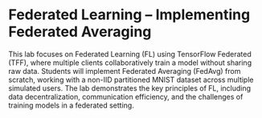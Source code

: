 # Federated Learning – Implementing Federated Averaging

This lab focuses on Federated Learning (FL) using TensorFlow Federated (TFF), where multiple clients collaboratively train a model without sharing raw data. Students will implement Federated Averaging (FedAvg) from scratch, working with a non-IID partitioned MNIST dataset across multiple simulated users. The lab demonstrates the key principles of FL, including data decentralization, communication efficiency, and the challenges of training models in a federated setting.
